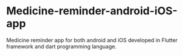 # Medicine-reminder-android-iOS-app
Medicine reminder app for both android and iOS developed in Flutter framework and dart programming language.
